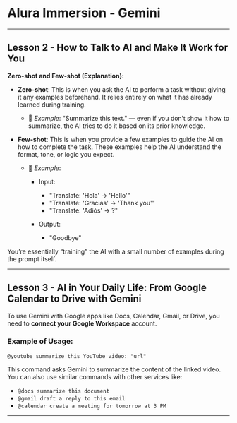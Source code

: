 # **Alura Immersion - Gemini**

---

## **Lesson 2 - How to Talk to AI and Make It Work for You**

**Zero-shot and Few-shot (Explanation):**

- **Zero-shot**: This is when you ask the AI to perform a task without giving it any examples beforehand. It relies entirely on what it has already learned during training.

  - 🧠 _Example_: "Summarize this text." — even if you don’t show it how to summarize, the AI tries to do it based on its prior knowledge.

- **Few-shot**: This is when you provide a few examples to guide the AI on how to complete the task. These examples help the AI understand the format, tone, or logic you expect.

  - 🧠 _Example_:

    - Input:

      - "Translate: 'Hola' → 'Hello'"
      - "Translate: 'Gracias' → 'Thank you'"
      - "Translate: 'Adiós' → ?"

    - Output:

      - "Goodbye"

You’re essentially “training” the AI with a small number of examples during the prompt itself.

---

## **Lesson 3 - AI in Your Daily Life: From Google Calendar to Drive with Gemini**

To use Gemini with Google apps like Docs, Calendar, Gmail, or Drive, you need to **connect your Google Workspace** account.

### **Example of Usage:**

```text
@youtube summarize this YouTube video: "url"
```

This command asks Gemini to summarize the content of the linked video. You can also use similar commands with other services like:

- `@docs summarize this document`
- `@gmail draft a reply to this email`
- `@calendar create a meeting for tomorrow at 3 PM`

---
